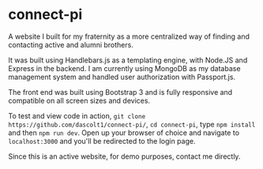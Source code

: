 # connect-pi
A website I built for my fraternity as a more centralized way of finding and contacting active and alumni brothers.</br>

It was built using Handlebars.js as a templating engine, with Node.JS and Express in the backend.  I am currently using MongoDB as my database management system and handled user authorization with Passport.js. </br>

The front end was built using Bootstrap 3 and is fully responsive and compatible on all screen sizes and devices.


To test and view code in action, ```git clone https://github.com/dascolt1/connect-pi/```, ```cd connect-pi```, type ```npm install``` and then ```npm run dev```.
Open up your browser of choice and navigate to ```localhost:3000``` and you'll be redirected to the login page.

Since this is an active website, for demo purposes, contact me directly.
